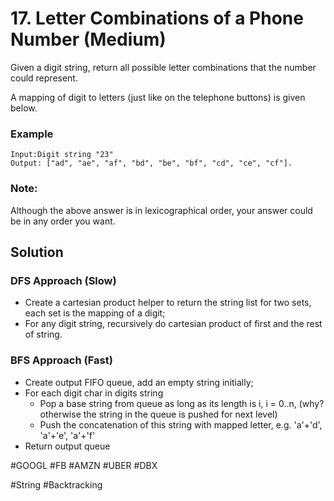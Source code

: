# 17. Letter Combinations of a Phone Number (Medium)

Given a digit string, return all possible letter combinations that the number could represent.

A mapping of digit to letters (just like on the telephone buttons) is given below.

### Example
```
Input:Digit string "23"
Output: ["ad", "ae", "af", "bd", "be", "bf", "cd", "ce", "cf"].
```

### Note:
Although the above answer is in lexicographical order, your answer could be in any order you want.

## Solution
### DFS Approach (Slow)
- Create a cartesian product helper to return the string list for two sets, each set is the mapping of a digit;
- For any digit string, recursively do cartesian product of first and the rest of string.

### BFS Approach (Fast)
- Create output FIFO queue, add an empty string initially;
- For each digit char in digits string
  - Pop a base string from queue as long as its length is i, i = 0..n, (why? otherwise the string in the queue is pushed for next level)
  - Push the concatenation of this string with mapped letter, e.g. 'a'+'d', 'a'+'e', 'a'+'f'
- Return output queue 

#GOOGL #FB #AMZN #UBER #DBX

#String #Backtracking
